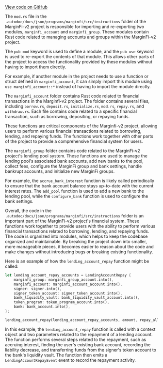 [View code on GitHub](https://github.com/mrgnlabs/marginfi-v2/.autodoc/docs/json/programs/marginfi/src/instructions)

The `mod.rs` file in the `.autodoc/docs/json/programs/marginfi/src/instructions` folder of the MarginFi-v2 project is responsible for importing and re-exporting two modules, `marginfi_account` and `marginfi_group`. These modules contain Rust code related to managing accounts and groups within the MarginFi-v2 project.

The `pub mod` keyword is used to define a module, and the `pub use` keyword is used to re-export the contents of that module. This allows other parts of the project to access the functionality provided by these modules without having to import them directly.

For example, if another module in the project needs to use a function or struct defined in `marginfi_account`, it can simply import this module using `use marginfi_account::*` instead of having to import the module directly.

The `marginfi_account` folder contains Rust code related to financial transactions in the Marginfi-v2 project. The folder contains several files, including `borrow.rs`, `deposit.rs`, `initialize.rs`, `mod.rs`, `repay.rs`, and `withdraw.rs`. Each file contains code related to a specific financial transaction, such as borrowing, depositing, or repaying funds.

These functions are critical components of the Marginfi-v2 project, allowing users to perform various financial transactions related to borrowing, lending, and repaying funds. The functions work together with other parts of the project to provide a comprehensive financial system for users.

The `marginfi_group` folder contains code related to the MarginFi-v2 project's lending pool system. These functions are used to manage the lending pool's associated bank accounts, add new banks to the pool, collect fees, configure the MarginFi group and bank settings, handle bankrupt accounts, and initialize new MarginFi groups.

For example, the `accrue_bank_interest` function is likely called periodically to ensure that the bank account balance stays up-to-date with the current interest rates. The `add_pool` function is used to add a new bank to the lending pool, while the `configure_bank` function is used to configure the bank settings.

Overall, the code in the `.autodoc/docs/json/programs/marginfi/src/instructions` folder is an important part of the MarginFi-v2 project's financial system. These functions work together to provide users with the ability to perform various financial transactions related to borrowing, lending, and repaying funds. The code is organized into modules, which helps to keep the codebase organized and maintainable. By breaking the project down into smaller, more manageable pieces, it becomes easier to reason about the code and make changes without introducing bugs or breaking existing functionality.

Here is an example of how the `lending_account_repay` function might be called:

```rust
let lending_account_repay_accounts = LendingAccountRepay {
    marginfi_group: marginfi_group_account.into(),
    marginfi_account: marginfi_account_account.into(),
    signer: signer.into(),
    signer_token_account: signer_token_account.into(),
    bank_liquidity_vault: bank_liquidity_vault_account.into(),
    token_program: token_program_account.into(),
    bank: bank_account.into(),
};

lending_account_repay(lending_account_repay_accounts, amount, repay_all)?;
```

In this example, the `lending_account_repay` function is called with a context object and two parameters related to the repayment of a lending account. The function performs several steps related to the repayment, such as accruing interest, finding the user's existing bank account, recording the liability decrease, and transferring funds from the signer's token account to the bank's liquidity vault. The function then emits a `LendingAccountRepayEvent` event to record the repayment activity.
